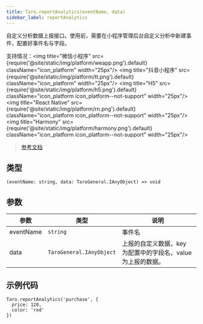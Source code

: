 ```yaml
---
title: Taro.reportAnalytics(eventName, data)
sidebar_label: reportAnalytics
---
```


自定义分析数据上报接口。使用前，需要在小程序管理后台自定义分析中新建事件，配置好事件名与字段。

支持情况：<img title="微信小程序" src={require('@site/static/img/platform/weapp.png').default} className="icon_platform" width="25px"/> <img title="抖音小程序" src={require('@site/static/img/platform/tt.png').default} className="icon_platform" width="25px"/> <img title="H5" src={require('@site/static/img/platform/h5.png').default} className="icon_platform icon_platform--not-support" width="25px"/> <img title="React Native" src={require('@site/static/img/platform/rn.png').default} className="icon_platform icon_platform--not-support" width="25px"/> <img title="Harmony" src={require('@site/static/img/platform/harmony.png').default} className="icon_platform icon_platform--not-support" width="25px"/>

> [参考文档](https://developers.weixin.qq.com/miniprogram/dev/api/data-analysis/wx.reportAnalytics.html)

## 类型

```tsx
(eventName: string, data: TaroGeneral.IAnyObject) => void
```

## 参数

| 参数 | 类型 | 说明 |
| --- | --- | --- |
| eventName | `string` | 事件名 |
| data | `TaroGeneral.IAnyObject` | 上报的自定义数据，key 为配置中的字段名，value 为上报的数据。 |

## 示例代码

```tsx
Taro.reportAnalytics('purchase', {
  price: 120,
  color: 'red'
})
```
